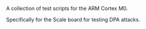 A collection of test scripts for the ARM Cortex M0.

Specifically for the Scale board for testing DPA attacks. 


